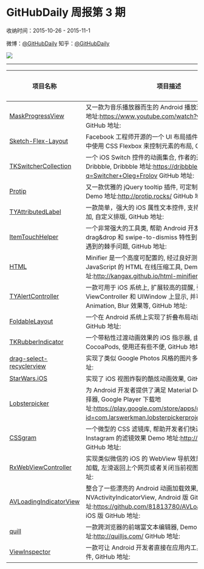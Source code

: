 # GitHubDaily 周报第 3 期

收纳时间：2015-10-26 - 2015-11-1

微博：[@GitHubDaily](https://weibo.com/GitHubDaily)
知乎：[@GitHubDaily](https://www.zhihu.com/people/githubdaily)

![](https://raw.githubusercontent.com/GitHubDaily/GitHubDaily/master/assets/weixin.png)

---

项目名称 | 项目描述 | 示例图 | 微博
--- | --- | --- | ---
[MaskProgressView](status.github_url) | 又一款为音乐播放器而生的 Android 播放进度视图, YouTube 地址:https://www.youtube.com/watch?v=9ysT9VmaNXU GitHub 地址: | ![](http://ww2.sinaimg.cn/large/006fiYtfgw1exlkd98ybhj30rs0orgpp.jpg) | [![](https://raw.githubusercontent.com/GitHubDaily/GitHubDaily/master/assets/sina_logo.png)](https://weibo.com/5722964389/D1T86DXAt)
[Sketch-Flex-Layout](status.github_url) |  Facebook 工程师开源的一个 UI 布局插件, 允许你在 Sketch 中使用 CSS Flexbox 来控制元素的布局, GitHub 地址: | ![](http://ww1.sinaimg.cn/large/006fiYtfgw1exlkkvjr0kj31io0fygoa.jpg) | [![](https://raw.githubusercontent.com/GitHubDaily/GitHubDaily/master/assets/sina_logo.png)](https://weibo.com/5722964389/D1QLoxsMP)
[TKSwitcherCollection](status.github_url) | 一个 iOS Switch 控件的动画集合, 作者的开发灵感来自于 Dribbble, Dribbble 地址:https://dribbble.com/search?q=Switcher+Oleg+Frolov GitHub 地址: | ![](http://ww3.sinaimg.cn/large/006fiYtfgw1exkjun4764g308d0f5q4d.gif) | [![](https://raw.githubusercontent.com/GitHubDaily/GitHubDaily/master/assets/sina_logo.png)](https://weibo.com/5722964389/D1NZSFcsv)
[Protip](status.github_url) | 又一款优雅的 jQuery tooltip 插件, 可定制度高, 使用简单, Demo 地址:http://protip.rocks/ GitHub 地址: | ![](http://ww1.sinaimg.cn/large/006fiYtfgw1exkj76uy5ej31740s4aha.jpg) | [![](https://raw.githubusercontent.com/GitHubDaily/GitHubDaily/master/assets/sina_logo.png)](https://weibo.com/5722964389/D1IiUwQlo)
[TYAttributedLabel](status.github_url) | 一款简单，强大的 iOS 属性文本控件, 支持图文混排, 链接添加, 自定义排版, GitHub 地址: | ![](http://ww3.sinaimg.cn/large/006fiYtfgw1exk89oi4p4g308w0g2b29.gif) | [![](https://raw.githubusercontent.com/GitHubDaily/GitHubDaily/master/assets/sina_logo.png)](https://weibo.com/5722964389/D1FRc9sWh)
[ItemTouchHelper](status.github_url) | 一个非常强大的工具类, 帮助 Android 开发者处理在使用 drag&drop 和 swipe-to-dismiss 特性到 RecyclerView 时会遇到的棘手问题, GitHub 地址: | ![](http://ww4.sinaimg.cn/large/006fiYtfgw1exh3c7pevsg30xc0dw1cn.gif) | [![](https://raw.githubusercontent.com/GitHubDaily/GitHubDaily/master/assets/sina_logo.png)](https://weibo.com/5722964389/D1Ahwp6Vf)
[HTML](status.github_url) | Minifier 是一个高度可配置的, 经过良好测试的, 基于 JavaScript 的 HTML 在线压缩工具, Demo 地址:http://kangax.github.io/html-minifier/ GitHub 地址: | ![](http://ww3.sinaimg.cn/large/006fiYtfgw1exh2ut5m7yj31kw113k6l.jpg) | [![](https://raw.githubusercontent.com/GitHubDaily/GitHubDaily/master/assets/sina_logo.png)](https://weibo.com/5722964389/D1xIpn7hg)
[TYAlertController](status.github_url) | 一款可用于 iOS 系统上, 扩展较高的提醒, 弹出视图, 支持在 ViewController 和 UIWindow 上显示, 并可自定义 View 和 Animation, Blur 效果等, GitHub 地址: | ![](http://ww1.sinaimg.cn/large/006fiYtfgw1exh2dleexgg308w0dchb8.gif) | [![](https://raw.githubusercontent.com/GitHubDaily/GitHubDaily/master/assets/sina_logo.png)](https://weibo.com/5722964389/D1uXVC6la)
[FoldableLayout](status.github_url) | 一个在 Android 系统上实现了折叠布局动画效果的 Demo, GitHub 地址: | ![](http://ww1.sinaimg.cn/large/006fiYtfgw1exh352wnl7g305k0a0x6q.gif) | [![](https://raw.githubusercontent.com/GitHubDaily/GitHubDaily/master/assets/sina_logo.png)](https://weibo.com/5722964389/D1qQCpign)
[TKRubberIndicator](status.github_url) | 一个带粘性过渡动画效果的 iOS 指示器, 由于目前尚未集成 CocoaPods, 使用还有些不便, GitHub 地址: | ![](http://ww3.sinaimg.cn/large/006fiYtfgw1exh29oskt6g308e0f6dhm.gif) | [![](https://raw.githubusercontent.com/GitHubDaily/GitHubDaily/master/assets/sina_logo.png)](https://weibo.com/5722964389/D1lxr4qW4)
[drag-select-recyclerview](status.github_url) | 实现了类似 Google Photos 风格的图片多选效果 GitHub 地址: | ![](http://ww2.sinaimg.cn/large/006fiYtfgw1exeq5q3b16g30600aoajf.gif) | [![](https://raw.githubusercontent.com/GitHubDaily/GitHubDaily/master/assets/sina_logo.png)](https://weibo.com/5722964389/D1hq7xwk8)
[StarWars.iOS](status.github_url) | 实现了 iOS 视图炸裂的酷炫动画效果, GitHub 地址: | ![](http://ww3.sinaimg.cn/large/006fiYtfgw1exepwmdrd9g30m80gob2e.gif) | [![](https://raw.githubusercontent.com/GitHubDaily/GitHubDaily/master/assets/sina_logo.png)](https://weibo.com/5722964389/D1eRP8BJl)
[Lobsterpicker](status.github_url) | 为 Android 开发者提供了满足 Material Design 风格的颜色选择器, Google Player 下载地址:https://play.google.com/store/apps/details?id=com.larswerkman.lobsterpickerproject GitHub 地址: | ![](http://ww4.sinaimg.cn/large/006fiYtfgw1exeps99cioj30a00c73yu.jpg) | [![](https://raw.githubusercontent.com/GitHubDaily/GitHubDaily/master/assets/sina_logo.png)](https://weibo.com/5722964389/D1cvHlrSQ)
[CSSgram](status.github_url) | 一个微型的 CSS 滤镜库, 帮助开发者们快速创建类似 Instagram 的滤镜效果 Demo 地址:http://una.im/CSSgram/ GitHub 地址: | ![](http://ww1.sinaimg.cn/large/006fiYtfgw1exepgofs6ej31kw3a1qv5.jpg) | [![](https://raw.githubusercontent.com/GitHubDaily/GitHubDaily/master/assets/sina_logo.png)](https://weibo.com/5722964389/D17Ns18tf)
[RxWebViewController](status.github_url) | 实现类似微信的 iOS 的 WebView 导航效果, 包括显示进度条加载, 左滑返回上个网页或者关闭当前视图的功能 GitHub 地址: | ![](http://ww2.sinaimg.cn/large/006fiYtfgw1exeplgsvptg30a20hnhdz.gif) | [![](https://raw.githubusercontent.com/GitHubDaily/GitHubDaily/master/assets/sina_logo.png)](https://weibo.com/5722964389/D152YgkRS)
[AVLoadingIndicatorView](status.github_url) | 整合了一些漂亮的 Android 动画加载效果, iOS 版本的叫 NVActivityIndicatorView, Android 版 GitHub 地址:https://github.com/81813780/AVLoadingIndicatorView iOS 版 GitHub 地址: | ![](http://ww2.sinaimg.cn/large/006fiYtfgw1exeop5qq55g30bt0kahdt.gif) | [![](https://raw.githubusercontent.com/GitHubDaily/GitHubDaily/master/assets/sina_logo.png)](https://weibo.com/5722964389/D12VRzi2q)
[quill](status.github_url) | 一款跨浏览器的前端富文本编辑器, Demo 地址:http://quilljs.com/ GitHub 地址: | ![](http://ww4.sinaimg.cn/large/006fiYtfgw1exeokeapqsj31kw113wl6.jpg) | [![](https://raw.githubusercontent.com/GitHubDaily/GitHubDaily/master/assets/sina_logo.png)](https://weibo.com/5722964389/DYxUvsNF)
[ViewInspector](status.github_url) | 一款可让 Android 开发者直接在应用内工具栏调试视图的插件, GitHub 地址: | ![](http://ww2.sinaimg.cn/large/006fiYtfgw1exeog31bsbg308w0dsb2a.gif) | [![](https://raw.githubusercontent.com/GitHubDaily/GitHubDaily/master/assets/sina_logo.png)](https://weibo.com/5722964389/DWyPrVqr)
